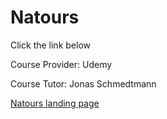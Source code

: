 # Natours

Click the link below

Course Provider: Udemy

Course Tutor: Jonas Schmedtmann

[Natours landing page](https://natours-diego.netlify.app)
